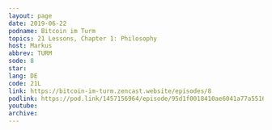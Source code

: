 ```yaml
---
layout: page
date: 2019-06-22
podname: Bitcoin im Turm
topics: 21 Lessons, Chapter 1: Philosophy
host: Markus
abbrev: TURM
sode: 8
star: 
lang: DE
code: 21L
link: https://bitcoin-im-turm.zencast.website/episodes/8
podlink: https://pod.link/1457156964/episode/95d1f0018410ae6041a77a55163b90df
youtube: 
archive: 
---
```

